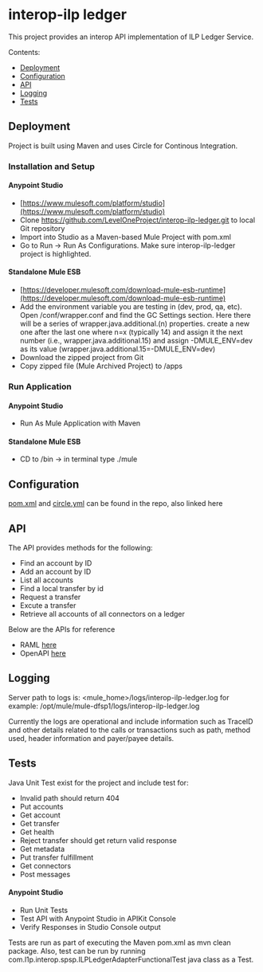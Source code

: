 # interop-ilp ledger
This project provides an interop API implementation of ILP Ledger Service.

Contents:

- [Deployment](#deployment)
- [Configuration](#configuration)
- [API](#api)
- [Logging](#logging)
- [Tests](#tests)

## Deployment

Project is built using Maven and uses Circle for Continous Integration.

### Installation and Setup

#### Anypoint Studio
* [https://www.mulesoft.com/platform/studio](https://www.mulesoft.com/platform/studio)
* Clone https://github.com/LevelOneProject/interop-ilp-ledger.git to local Git repository
* Import into Studio as a Maven-based Mule Project with pom.xml
* Go to Run -> Run As Configurations.  Make sure interop-ilp-ledger project is highlighted.

#### Standalone Mule ESB
* [https://developer.mulesoft.com/download-mule-esb-runtime](https://developer.mulesoft.com/download-mule-esb-runtime)
* Add the environment variable you are testing in (dev, prod, qa, etc).  Open <Mule Installation Directory>/conf/wrapper.conf and find the GC Settings section.  Here there will be a series of wrapper.java.additional.(n) properties.  create a new one after the last one where n=x (typically 14) and assign it the next number (i.e., wrapper.java.additional.15) and assign -DMULE_ENV=dev as its value (wrapper.java.additional.15=-DMULE_ENV=dev)
* Download the zipped project from Git
* Copy zipped file (Mule Archived Project) to <Mule Installation Directory>/apps

### Run Application

#### Anypoint Studio
* Run As Mule Application with Maven

#### Standalone Mule ESB
* CD to <Mule Installation Directory>/bin -> in terminal type ./mule

## Configuration

[pom.xml](./pom.xml) and [circle.yml](./circle.yml) can be found in the repo, also linked here

## API

The API provides methods for the following:
* Find an account by ID 
* Add an account by ID
* List all accounts
* Find a local transfer by id
* Request a transfer
* Excute a transfer
* Retrieve all accounts of all connectors on a ledger

Below are the APIs for reference
* RAML [here](./src/main/api/ilp-ledger-adapter.raml)
* OpenAPI [here](./src/main/resources/documentation/dist/ilp-ledger.yaml)

## Logging

Server path to logs is: <mule_home>/logs/interop-ilp-ledger.log for example: /opt/mule/mule-dfsp1/logs/interop-ilp-ledger.log

Currently the logs are operational and include information such as TraceID and other details related to the calls or transactions such as path, method used, header information and payer/payee details.

## Tests

Java Unit Test exist for the project and include test for:

* Invalid path should return 404
* Put accounts
* Get account
* Get transfer
* Get health
* Reject transfer should get return valid response
* Get metadata
* Put transfer fulfillment
* Get connectors
* Post messages

#### Anypoint Studio
* Run Unit Tests
* Test API with Anypoint Studio in APIKit Console
* Verify Responses in Studio Console output

Tests are run as part of executing the Maven pom.xml as mvn clean package. Also, test can be run by running com.l1p.interop.spsp.ILPLedgerAdapterFunctionalTest java class as a Test.